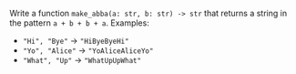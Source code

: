 Write a function `make_abba(a: str, b: str) -> str` that returns a string in the pattern `a + b + b + a`.
Examples:
- `"Hi", "Bye"` → `"HiByeByeHi"`
- `"Yo", "Alice"` → `"YoAliceAliceYo"`
- `"What", "Up"` → `"WhatUpUpWhat"`